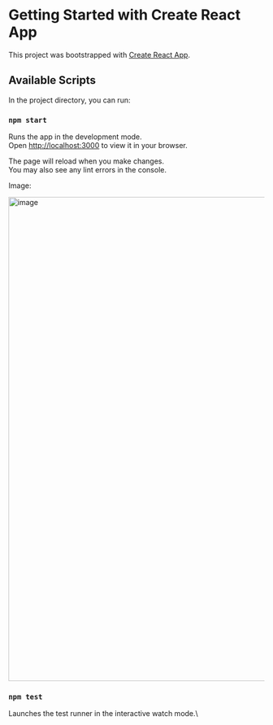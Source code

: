 # Getting Started with Create React App

This project was bootstrapped with [Create React App](https://github.com/facebook/create-react-app).

## Available Scripts

In the project directory, you can run:

### `npm start`

Runs the app in the development mode.\
Open [http://localhost:3000](http://localhost:3000) to view it in your browser.

The page will reload when you make changes.\
You may also see any lint errors in the console.

Image:

<img width="952" alt="image" src="https://github.com/srinivasapraneeth/assign/assets/100212054/3867c6b7-d6dd-4da2-a303-3075c9231340">

### `npm test`

Launches the test runner in the interactive watch mode.\




 
